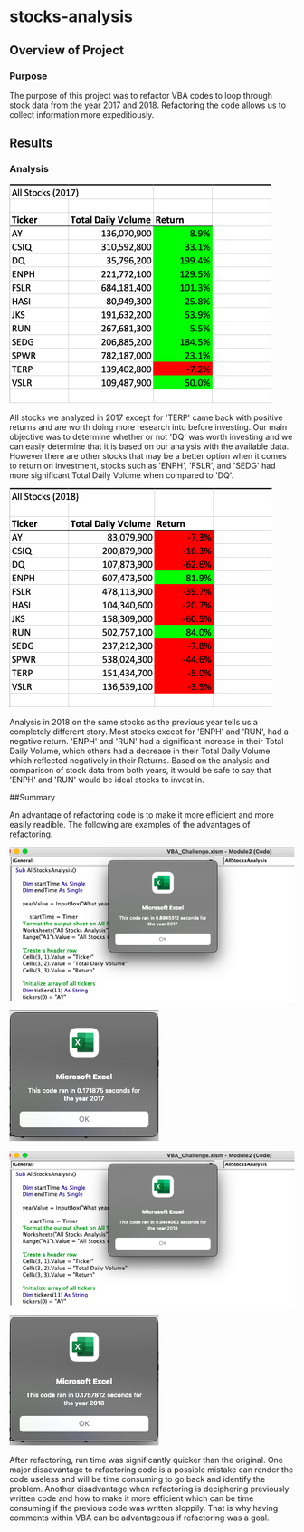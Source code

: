 # stocks-analysis

## Overview of Project

### Purpose
The purpose of this project was to refactor VBA codes to loop through stock data from the year 2017 and 2018. Refactoring the code allows us to collect information more expeditiously. 

## Results

### Analysis
![screenshot](All_Stocks_Analysis_2017.png)

All stocks we analyzed in 2017 except for 'TERP' came back with positive returns and are worth doing more research into before investing. Our main objective was to determine whether or not 'DQ' was worth investing and we can easiy determine that it is based on our analysis with the available data. However there are other stocks that may be a better option when it comes to return on investment, stocks such as 'ENPH', 'FSLR', and 'SEDG' had more significant Total Daily Volume when compared to 'DQ'.

![screenshot](All_Stocks_Analysis_2018.png)

Analysis in 2018 on the same stocks as the previous year tells us a completely different story. Most stocks except for 'ENPH' and 'RUN', had a negative return. 'ENPH' and 'RUN' had a significant increase in their Total Daily Volume, which others had a decrease in their Total Daily Volume which reflected negatively in their Returns. Based on the analysis and comparison of stock data from both years, it would be safe to say that 'ENPH' and 'RUN' would be ideal stocks to invest in. 

##Summary

An advantage of refactoring code is to make it more efficient and more easily readible. The following are examples of the advantages of refactoring. 

![screenshot](All_Stocks_Analysis_2017_Org.png)

![screenshot](VBA_Challenge_2017.png)

![screenshot](All_Stocks_Analysis_2018_Org.png)

![screenshot](VBA_Challenge_2018.png)

After refactoring, run time was significantly quicker than the original. 
One major disadvantage to refactoring code is a possible mistake can render the code useless and will be time consuming to go back and identify the problem. Another disadvantage when refactoring is deciphering previously written code and how to make it more efficient which can be time consuming if the previous code was written sloppily. That is why having comments within VBA can be advantageous if refactoring was a goal. 
